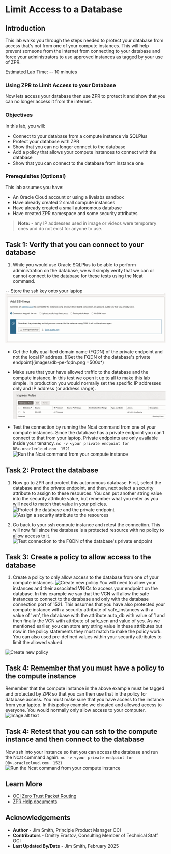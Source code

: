 # Limit Access to a Database

## Introduction

<!-- The explanation is generally fine, but for your specific lab use case, it doesn't fit. You explain that we will prevent access from the internet. However, you DB is in a private subnet with public access disabled and therefore isn't internet accessible anywhere. I think you need to re-word your explanation at a little.-->
This lab walks you through the steps needed to protect your database from access that's not from one of your compute instances. This will help prevent someone from the internet from connecting to your database and force your administrators to use approved instances as tagged by your use of ZPR.

Estimated Lab Time: -- 10 minutes

### Using ZPR to Limit Access to your Database

Now lets access your database then use ZPR to protect it and show that you can no longer access it from the internet.

### Objectives

In this lab, you will:

* Connect to your database from a compute instance via SQLPlus
* Protect your database with ZPR
* Show that you can no longer connect to the database
* Add a policy that allows your compute instances to connect with the database
* Show that you can connect to the database from instance one

### Prerequisites (Optional)

This lab assumes you have:

* An Oracle Cloud account or using a livelabs sandbox
* Have already created 2 small compute instances
* Have already created a small autonomous database
* Have created ZPR namespace and some security attributes

> **Note:** - any IP addresses used in image or videos were temporary ones and do not exist for anyone to use.

## Task 1: Verify that you can connect to your database

1. While you would use Oracle SQLPlus to be able to perform administration on the database, we will simply verify that we can or cannot connect to the database for these tests using the Ncat command.

<!-- Where is the user getting these ssh keys from. You haven't explained what keys they are or where they come from, or how the user gets to this screen-->
-- Store the ssh key onto your laptop
![Make sure that you have the ssh key for the instance](images/download-ssh-private-key.png)

* Get the fully qualified domain name (FQDN) of the private endpoint and not the local IP address.
![Get the FQDN of the database's private endpoint](images/db-pe-fqdn.png =500x*)

* Make sure that your have allowed traffic to the database and the compute instance. In this test we open it up to all to make this lab simple. In production you would normally set the specific IP addresses only and IP address (or address range).
![Allow all IP addresses or at least your IPs](images/ingress-rules.png)

* Test the connection by running the Ncat command from one of your compute instances. Since the database has a private endpoint you can't connect to that from your laptop. Private endpoints are only available inside your tenancy.
```nc -v <your private endpoint for DB>.oraclecloud.com  1521```
![Run the Ncat command from your compute instance](images/terminal-test-connect-instance.png)

## Task 2: Protect the database

<!-- I think for this tutorial use case you should be more specific with your sec attrs naming and value. For example, you will have seen in my tutorial (https://docs.oracle.com/en/learn/config-oci-zpr/index.html), I was quite prescriptive and meaningful with the sec attrs names and values. -->
1. Now go to ZPR and protect this autonomous database. First, select the database and the private endpoint, and then, next select a security attribute to assign to these resources. You can put another string value into the security attribute value, but remember what you enter as you will need to match that value in your policies.
![Protect the database and the private endpoint](images/protect-resource.png)
![Assign a security attribute to the resources](images/protect-resource-2.png)

1. Go back to your ssh compute instance and retest the connection. This will now fail since the database is a protected resource with no policy to allow access to it.
![Test connection to the FQDN of the database's private endpoint](images/pe-timeout.png)

## Task 3: Create a policy to allow access to the database

1. Create a policy to only allow access to the database from one of your compute instances.
![Create new policy](images/db-connection-policy.png)
You will need to allow your instances and their associated VNICs to access your endpoint on the database. In this example we say that the VCN will allow the safe instances to connect to the database and only with the database connection port of 1521. This assumes that you have also protected your compute instance with a security attribute of safe_instances with a value of 'vm', the database with the attribute auto_db with value of 1 and then finally the VCN with attribute of safe_vcn and value of yes. As we mentioned earlier, you can store any string value in these attributes but now in the policy statements they must match to make the policy work. You can also used pre-defined values within your security attributes to limit the allowed valued.

![Create new policy](images/policy-for-pe.png)

## Task 4: Remember that you must have a policy to the compute instance

Remember that the compute instance in the above example must be tagged and protected by ZPR so that you can then use that in the policy for database access. You must make sure that you have access to the instance from your laptop. In this policy example we cheated and allowed access to everyone. You would normally only allow access to your computer.
![Image alt text](images/policy-for-ssh-laptop.png)

## Task 4: Retest that you can ssh to the compute instance and then connect to the database

Now ssh into your instance so that you can access the database and run the Ncat command again.
```nc -v <your private endpoint for DB>.oraclecloud.com  1521```
![Run the Ncat command from your compute instance](images/terminal-test-connect-instance.png)

## Learn More

* [OCI Zero Trust Packet Routing](https://www.oracle.com/security/cloud-security/zero-trust-packet-routing/)
* [ZPR Help documents](https://docs.oracle.com/en-us/iaas/Content/zero-trust-packet-routing/overview.htm)

## Acknowledgements

- **Author** - Jim Smith, Principle Product Manager OCI
- **Contributors** - Dmitry Erastov, Consulting Member of Technical Staff OCI
- **Last Updated By/Date** - Jim Smith, February 2025